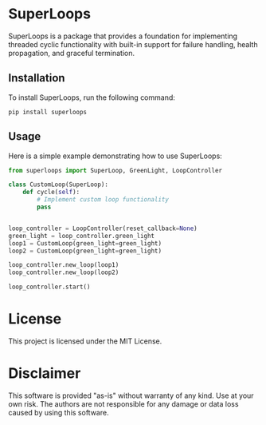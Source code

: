 # SuperLoops

SuperLoops is a package that provides a foundation for implementing threaded cyclic functionality with built-in support for failure handling, health propagation, and graceful termination.

## Installation

To install SuperLoops, run the following command:

```posh
pip install superloops
```


## Usage

Here is a simple example demonstrating how to use SuperLoops:

```python
from superloops import SuperLoop, GreenLight, LoopController

class CustomLoop(SuperLoop):
    def cycle(self):
        # Implement custom loop functionality
        pass


loop_controller = LoopController(reset_callback=None)
green_light = loop_controller.green_light
loop1 = CustomLoop(green_light=green_light)
loop2 = CustomLoop(green_light=green_light)

loop_controller.new_loop(loop1)
loop_controller.new_loop(loop2)

loop_controller.start()
```


# License
This project is licensed under the MIT License.

# Disclaimer

This software is provided "as-is" without warranty of any kind. Use at your own risk. The authors are not responsible for any damage or data loss caused by using this software.